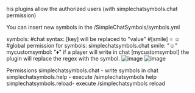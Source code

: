 his plugins allow the authorized users (with simplechatsymbols.chat permission)

You can insert new symbols in the /SimpleChatSymbols/symbols.yml

symbols:
    #chat syntax: [key] will be replaced to "value"
    #[smile] = ☺
    #global permission for symbols: simplechatsymbols.chat
    smile: "☺"
    mycustomsymbol: "♦"
if a player will write in chat [mycustomsymbol] the plugin will replace the regex with the symbol.
![image](https://user-images.githubusercontent.com/29168005/113312235-6053e900-930a-11eb-981f-bf787fa7d662.png)
![image](https://user-images.githubusercontent.com/29168005/113312258-65189d00-930a-11eb-85b3-628f0403bf97.png)


Permissions
simplechatsymbols.chat - write symbols in chat
simplechatsymbols.help - execute /simplechatsymbols help
simplechatsymbols.reload- execute /simplechatsymbols reload
